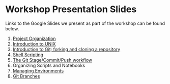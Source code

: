 # Workshop Presentation Slides

Links to the Google Slides we present as part of the workshop can be found below.

1. [Project Organization](https://docs.google.com/presentation/d/1ncqxXlC0-PGEK-yE7S-nDYnMPhrOUPbI95EJy283wCs/edit?usp=sharing)
2. [Introduction to UNIX](https://docs.google.com/presentation/d/1WPXkItJZEUXMY20cLrdMXHiBC2PyunR14RUSDg4nfIc/edit?usp=sharing)
3. [Introduction to Git; forking and cloning a repository](https://docs.google.com/presentation/d/1eiGZA4PYBKJx5HDCo3UDOAB7q415gg96TehxilCHwlA/edit?usp=sharing)
4. [Shell Scripting](https://docs.google.com/presentation/d/1SDUyYVNgvDDRodVqmDQPVQ5wnjQesWfBTg0EAcdbcSo/edit?usp=sharing)
5. [The Git Stage/Commit/Push workflow](https://docs.google.com/presentation/d/1_YckNhAkp_82PKR6PGS5SdaKDgoueYVTXaPi5pQV9ik/edit?usp=sharing)
6. Organizing Scripts and Notebooks
7. [Managing Environments](https://docs.google.com/presentation/d/1_YckNhAkp_82PKR6PGS5SdaKDgoueYVTXaPi5pQV9ik/edit?usp=sharing)
8. [Git Branches](https://docs.google.com/presentation/d/1s7BSHgTSDuXIzI1ROS-JSneB6NXfQVWOec6lhc8eIWA/edit?usp=sharing)
